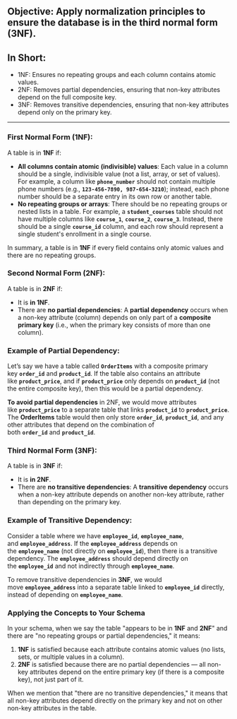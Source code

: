 ## Objective: Apply normalization principles to ensure the database is in the third normal form (3NF).

## In Short:
* 1NF: Ensures no repeating groups and each column contains atomic values.
* 2NF: Removes partial dependencies, ensuring that non-key attributes depend on the full composite key.
* 3NF: Removes transitive dependencies, ensuring that non-key attributes depend only on the primary key.

---
### **First Normal Form (1NF):**

A table is in **1NF** if:

- **All columns contain atomic (indivisible) values**: Each value in a column should be a single, indivisible value (not a list, array, or set of values). For example, a column like **`phone_number`** should not contain multiple phone numbers (e.g., **`123-456-7890, 987-654-3210`**); instead, each phone number should be a separate entry in its own row or another table.
- **No repeating groups or arrays**: There should be no repeating groups or nested lists in a table. For example, a **`student_courses`** table should not have multiple columns like **`course_1`**, **`course_2`**, **`course_3`**. Instead, there should be a single **`course_id`** column, and each row should represent a single student's enrollment in a single course.

In summary, a table is in **1NF** if every field contains only atomic values and there are no repeating groups.

### **Second Normal Form (2NF):**

A table is in **2NF** if:

- It is **in 1NF**.
- There are **no partial dependencies**: A **partial dependency** occurs when a non-key attribute (column) depends on only part of a **composite primary key** (i.e., when the primary key consists of more than one column).

### **Example of Partial Dependency:**

Let’s say we have a table called **`OrderItems`** with a composite primary key **`order_id`** and **`product_id`**. If the table also contains an attribute like **`product_price`**, and if **`product_price`** only depends on **`product_id`** (not the entire composite key), then this would be a partial dependency.

**To avoid partial dependencies** in 2NF, we would move attributes like **`product_price`** to a separate table that links **`product_id`** to **`product_price`**. The **OrderItems** table would then only store **`order_id`**, **`product_id`**, and any other attributes that depend on the combination of both **`order_id`** and **`product_id`**.

### **Third Normal Form (3NF):**

A table is in **3NF** if:

- It is **in 2NF**.
- There are **no transitive dependencies**: A **transitive dependency** occurs when a non-key attribute depends on another non-key attribute, rather than depending on the primary key.

### **Example of Transitive Dependency:**

Consider a table where we have **`employee_id`**, **`employee_name`**, and **`employee_address`**. If the **`employee_address`** depends on the **`employee_name`** (not directly on **`employee_id`**), then there is a transitive dependency. The **`employee_address`** should depend directly on the **`employee_id`** and not indirectly through **`employee_name`**.

To remove transitive dependencies in **3NF**, we would move **`employee_address`** into a separate table linked to **`employee_id`** directly, instead of depending on **`employee_name`**.

### **Applying the Concepts to Your Schema**

In your schema, when we say the table "appears to be in **1NF** and **2NF**" and there are "no repeating groups or partial dependencies," it means:

1. **1NF** is satisfied because each attribute contains atomic values (no lists, sets, or multiple values in a column).
2. **2NF** is satisfied because there are no partial dependencies — all non-key attributes depend on the entire primary key (if there is a composite key), not just part of it.

When we mention that "there are no transitive dependencies," it means that all non-key attributes depend directly on the primary key and not on other non-key attributes in the table.